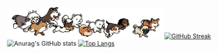 ![](./dog_running.gif)
[![GitHub Streak](https://streak-stats.demolab.com?user=DarkAlessa&theme=dark)](https://git.io/streak-stats)
![Anurag's GitHub stats](https://github-readme-stats.vercel.app/api?username=DarkAlessa&theme=gruvbox&show_icons=true)
[![Top Langs](https://github-readme-stats.vercel.app/api/top-langs/?username=DarkAlessa)](https://github.com/anuraghazra/github-readme-stats)
